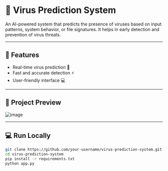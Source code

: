 # 🦠 Virus Prediction System

An AI-powered system that predicts the presence of viruses based on input patterns, system behavior, or file signatures. It helps in early detection and prevention of virus threats.

---

## 🚀 Features
- Real-time virus prediction 🔬
- Fast and accurate detection ⚡
- User-friendly interface 💻

---

## 📸 Project Preview
![image](https://github.com/user-attachments/assets/3aedc025-0ebe-4ce3-9df6-e2183bc8e5c7)


---

## 💻 Run Locally
```bash
git clone https://github.com/your-username/virus-prediction-system.git
cd virus-prediction-system
pip install -r requirements.txt
python app.py
```
